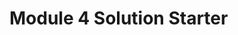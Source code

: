 <html>
<head>
  <meta charset="utf-8">

</head>
<body>
  <h1>Module 4 Solution Starter</h1>
   <script src="Dscript.js"></script>
 <script src="Dspeakhello.js"></script>
  <script src="Dgoodbye.js"></script>
</body>

</html>
